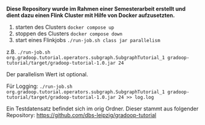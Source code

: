 **Diese Repository wurde im Rahmen einer Semesterarbeit erstellt und dient dazu einen Flink Cluster mit Hilfe von Docker aufzusetzten.**

1. starten des Clusters `docker compose up`
2. stoppen des Clusters `docker compose down`
3. start eines Flinkjobs `./run-job.sh class jar parallelism`

z.B. `./run-job.sh org.gradoop.tutorial.operators.subgraph.SubgraphTutorial_1 gradoop-tutorial/target/gradoop-tutorial-1.0.jar 24`

Der parallelism Wert ist optional.

Für Logging: `./run-job.sh org.gradoop.tutorial.operators.subgraph.SubgraphTutorial_1 gradoop-tutorial/target/gradoop-tutorial-1.0.jar 24 >> log.log`

Ein Testdatensatz befindet sich im orig Ordner. Dieser stammt aus folgender Repository: https://github.com/dbs-leipzig/gradoop-tutorial

